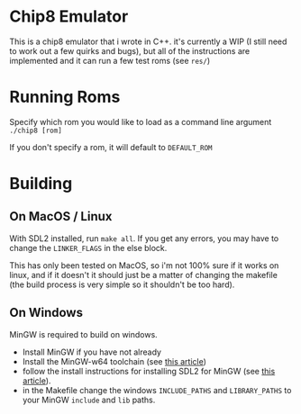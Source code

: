 # Chip8 Emulator

This is a chip8 emulator that i wrote in C++. it's currently a WIP (I still need to work out a few quirks and bugs), but all of the instructions are implemented and it can run a few test roms (see `res/`)

# Running Roms

Specify which rom you would like to load as a command line argument
`./chip8 [rom]`

If you don't specify a rom, it will default to `DEFAULT_ROM`

# Building

## On MacOS / Linux

With SDL2 installed, run `make all`. If you get any errors, you may have to change the `LINKER_FLAGS` in the else block.

This has only been tested on MacOS, so i'm not 100% sure if it works on linux, and if it doesn't it should just be a matter of changing the makefile (the build process is very simple so it shouldn't be too hard).

## On Windows

MinGW is required to build on windows.

 - Install MinGW if you have not already
 - Install the MinGW-w64 toolchain (see [this article](https://code.visualstudio.com/docs/cpp/config-mingw#_prerequisites))
 - follow the install instructions for installing SDL2 for MinGW (see [this article](https://lazyfoo.net/tutorials/SDL/01_hello_SDL/windows/mingw/index.php)).
 - in the Makefile change the windows `INCLUDE_PATHS` and `LIBRARY_PATHS` to your MinGW `include` and `lib` paths.

